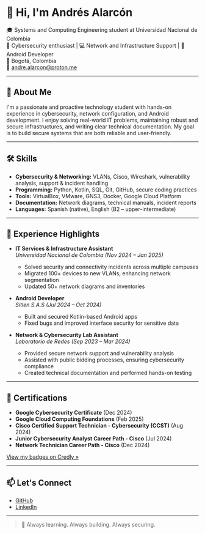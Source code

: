 # 👋 Hi, I'm Andrés Alarcón

🎓 Systems and Computing Engineering student at Universidad Nacional de Colombia  
🔐 Cybersecurity enthusiast | 💻 Network and Infrastructure Support | 📱 Android Developer  
📍 Bogotá, Colombia  
📧 andre.alarcon@proton.me

---

## 🧠 About Me

I'm a passionate and proactive technology student with hands-on experience in cybersecurity, network configuration, and Android development. I enjoy solving real-world IT problems, maintaining robust and secure infrastructures, and writing clear technical documentation. My goal is to build secure systems that are both reliable and user-friendly.

---

## 🛠️ Skills

- **Cybersecurity & Networking:** VLANs, Cisco, Wireshark, vulnerability analysis, support & incident handling  
- **Programming:** Python, Kotlin, SQL, Git, GitHub, secure coding practices  
- **Tools:** VirtualBox, VMware, GNS3, Docker, Google Cloud Platform  
- **Documentation:** Network diagrams, technical manuals, incident reports  
- **Languages:** Spanish (native), English (B2 – upper-intermediate)

---

## 💼 Experience Highlights

- **IT Services & Infrastructure Assistant**  
  *Universidad Nacional de Colombia (Nov 2024 – Jan 2025)*  
  - Solved security and connectivity incidents across multiple campuses  
  - Migrated 100+ devices to new VLANs, enhancing network segmentation  
  - Updated 50+ network diagrams and inventories

- **Android Developer**  
  *Sitlen S.A.S (Jul 2024 – Oct 2024)*  
  - Built and secured Kotlin-based Android apps  
  - Fixed bugs and improved interface security for sensitive data

- **Network & Cybersecurity Lab Assistant**  
  *Laboratorio de Redes (Sep 2023 – Mar 2024)*  
  - Provided secure network support and vulnerability analysis  
  - Assisted with public bidding processes, ensuring cybersecurity compliance  
  - Created technical documentation and performed hands-on testing

---

## 📜 Certifications

- **Google Cybersecurity Certificate** (Dec 2024)  
- **Google Cloud Computing Foundations** (Feb 2025)  
- **Cisco Certified Support Technician - Cybersecurity (CCST)** (Aug 2024)  
- **Junior Cybersecurity Analyst Career Path - Cisco** (Jul 2024)  
- **Network Technician Career Path - Cisco** (Dec 2024)

[View my badges on Credly »](https://www.credly.com/users/andres-alarcon)

---

## 📫 Let's Connect

- [GitHub](https://github.com/andrefalar)  
- [LinkedIn](http://www.linkedin.com/in/andrés-alarcón-7012a1320)

---

> 🚀 Always learning. Always building. Always securing.
